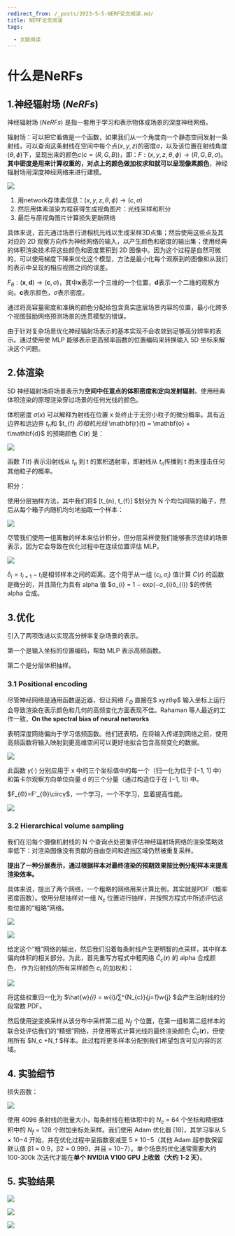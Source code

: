 ```yaml
---
redirect_from: /_posts/2023-5-5-NERF论文阅读.md/
title: NERF论文阅读
tags:

  - 文献阅读
---
```

# 什么是NeRFs

## 1.神经辐射场 ($NeRFs$) 

神经辐射场 ($NeRFs$) 是指一套用于学习和表示物体或场景的深度神经网络。

辐射场：可以把它看做是一个函数，如果我们从一个角度向一个静态空间发射一条射线，可以查询这条射线在空间中每个点$(x,y,z)$的密度$\sigma$，以及该位置在射线角度$(\theta,\phi)$下，呈现出来的颜色$c(c=(R,G,B))$，即：$F:(x,y,z,\theta,\phi)\rightarrow (R,G,B,\sigma)$。**其中密度是用来计算权重的，对点上的颜色做加权求和就可以呈现像素颜色**，神经辐射场用深度神经网络来进行建模。

![](https://cdn.jsdelivr.net/gh/wenqiangye/yesky_image@main/img/202305031136856.png)



1. 用network存体素信息：$(x,y,z,\theta,\phi)\rightarrow (c,\sigma)$
2. 然后用体素渲染方程获得生成视角图片：光线采样和积分
3. 最后与原视角图片计算损失更新网络

具体来说，首先通过场景行进相机光线以生成采样3D点集；然后使用这些点及其对应的 2D 观察方向作为神经网络的输入，以产生颜色和密度的输出集；使用经典的体积渲染技术将这些颜色和密度累积到 2D 图像中。因为这个过程是自然可微的，可以使用梯度下降来优化这个模型，方法是最小化每个观察到的图像和从我们的表示中呈现的相应视图之间的误差。

$F_{\theta}:(\mathbf{x},\mathbf{d})\rightarrow(\mathbf{c},\sigma)$，其中$\mathbf{x}$表示一个三维的一个位置，$\mathbf{d}$表示一个二维的观察方向。$\mathbf{c}$表示颜色，$\sigma$表示密度。

通过将高容量密度和准确的颜色分配给包含真实底层场景内容的位置，最小化跨多个视图鼓励网络预测场景的连贯模型的错误。

由于针对复杂场景优化神经辐射场表示的基本实现不会收敛到足够高分辨率的表示。通过使用使 MLP 能够表示更高频率函数的位置编码来转换输入 5D 坐标来解决这个问题。

## 2.体渲染

 5D 神经辐射场将场景表示为**空间中任意点的体积密度和定向发射辐射**。使用经典体积渲染的原理渲染穿过场景的任何光线的颜色。

体积密度 $σ(x)$ 可以解释为射线在位置 x 处终止于无穷小粒子的微分概率。具有近边界和远边界 $t_{n }$和 $t_{f} $的相机光线$ \mathbf{r}(t) = \mathbf{o} + t\mathbf{d}$ 的预期颜色 $C(\mathbf{r})$ 是：



![](https://cdn.jsdelivr.net/gh/wenqiangye/yesky_image@main/img/202305041037467.png)

函数 $T(t)$ 表示沿射线从 $t_{n }$ 到 t 的累积透射率，即射线从 $t_{n }$传播到 t 而未撞击任何其他粒子的概率。

积分：

使用分层抽样方法，其中我们将$ [t_{n}, t_{f}] $划分为 N 个均匀间隔的箱子，然后从每个箱子内随机均匀地抽取一个样本：

![](https://cdn.jsdelivr.net/gh/wenqiangye/yesky_image@main/img/202305041038708.png)

尽管我们使用一组离散的样本来估计积分，但分层采样使我们能够表示连续的场景表示，因为它会导致在优化过程中在连续位置评估 MLP。

![](https://cdn.jsdelivr.net/gh/wenqiangye/yesky_image@main/img/202305041038277.png)

$δ_{i} = t_{i+1} − t_{i}$是相邻样本之间的距离。这个用于从一组 $(c_{i}, σ_{i})$ 值计算 $C(r)$ 的函数是微分的，并且简化为具有 alpha 值 $σ_{i} = 1 − exp(−σ_{i}δ_{i}) $的传统 alpha 合成。

## 3.优化

引入了两项改进以实现高分辨率复杂场景的表示。

第一个是输入坐标的位置编码，帮助 MLP 表示高频函数。

第二个是分层体积抽样。

### 3.1 Positional encoding

尽管神经网络是通用函数逼近器，但让网络 $F_{Θ}$ 直接在$ xyzθφ$ 输入坐标上运行会导致渲染在表示颜色和几何的高频变化方面表现不佳。Rahaman 等人最近的工作一致，**On the spectral bias of neural networks**

 表明深度网络偏向于学习低频函数。他们还表明，在将输入传递到网络之前，使用高频函数将输入映射到更高维空间可以更好地拟合包含高频变化的数据。

![](https://cdn.jsdelivr.net/gh/wenqiangye/yesky_image@main/img/202305050930246.png)

此函数 $γ (·)$ 分别应用于 x 中的三个坐标值中的每一个（归一化为位于 [−1, 1] 中）和笛卡尔观察方向单位向量 d 的三个分量（通过构造位于在 [−1, 1]) 中。

$F_{Θ}=F'_{Θ}\circγ$，一个学习，一个不学习，显着提高性能。

![](https://cdn.jsdelivr.net/gh/wenqiangye/yesky_image@main/img/202305050939415.png)

### 3.2 Hierarchical volume sampling

我们在沿每个摄像机射线的 N 个查询点处密集评估神经辐射场网络的渲染策略效率低下：对渲染图像没有贡献的自由空间和遮挡区域仍然被重复采样。

**提出了一种分层表示，通过根据样本对最终渲染的预期效果按比例分配样本来提高渲染效率。**

具体来说，提出了两个网络，一个粗略的网络用来计算比例，其实就是PDF（概率密度函数）。使用分层抽样对一组 $N_{c}$ 位置进行抽样，并按照方程式中所述评估这些位置的“粗略”网络。

![](https://cdn.jsdelivr.net/gh/wenqiangye/yesky_image@main/img/202305041038708.png)

![](https://cdn.jsdelivr.net/gh/wenqiangye/yesky_image@main/img/202305041038277.png)

给定这个“粗”网络的输出，然后我们沿着每条射线产生更明智的点采样，其中样本偏向体积的相关部分。为此，首先重写方程式中粗网络 $\hat{C}_{c}(\mathbf{r})$ 的 alpha 合成颜色， 作为沿射线的所有采样颜色 $c_{i}$ 的加权和：

![](https://cdn.jsdelivr.net/gh/wenqiangye/yesky_image@main/img/202305050956995.png)

将这些权重归一化为 $\hat{w}_{i} = w_{i}/∑^{N_{c}}_{j=1}w_{j} $会产生沿射线的分段常数 PDF。

然后使用逆变换采样从该分布中采样第二组 $N_f$ 个位置，在第一组和第二组样本的联合处评估我们的“精细”网络，并使用等式计算光线的最终渲染颜色 $\hat{C}_{c}(\mathbf{r})$，但使用所有 $N_c +N_f $样本。此过程将更多样本分配到我们希望包含可见内容的区域。

## 4. 实验细节

损失函数：

![](https://cdn.jsdelivr.net/gh/wenqiangye/yesky_image@main/img/202305051010697.png)



使用 4096 条射线的批量大小，每条射线在粗体积中的 $N_c$ = 64 个坐标和精细体积中的 $N_f$ = 128 个附加坐标处采样。我们使用 Adam 优化器 [18]，其学习率从 5 × 10−4 开始，并在优化过程中呈指数衰减至 5 × 10−5（其他 Adam 超参数保留默认值 β1 = 0.9，β2 = 0.999，并且 = 10−7）。单个场景的优化通常需要大约 100-300k 次迭代才能在**单个 NVIDIA V100 GPU 上收敛（大约 1-2 天）**。

## 5. 实验结果

![](https://cdn.jsdelivr.net/gh/wenqiangye/yesky_image@main/img/202305051017418.png)



![](https://cdn.jsdelivr.net/gh/wenqiangye/yesky_image@main/img/202305051029510.png)

![](https://cdn.jsdelivr.net/gh/wenqiangye/yesky_image@main/img/202305051031092.png)





